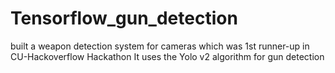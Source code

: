 # Tensorflow_gun_detection
built a weapon detection system for cameras which was 1st runner-up in CU-Hackoverflow Hackathon
It uses the Yolo v2 algorithm for gun detection
